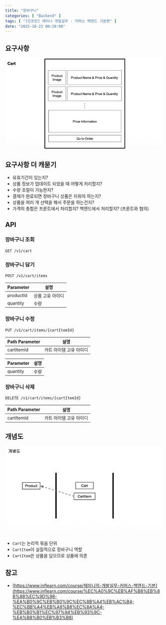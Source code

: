 ```yaml
---
title: "장바구니"
categories: [ "Backend" ]
tags: [ "[인프런] 제미니 개발실무 - 커머스 백엔드 기본편" ]
date: "2025-10-23 00:28:00"
---
```


## 요구사항

![](/assets/img/posts/2025/2025-10-23-장바구니/183556425542500.png)

## 요구사항 더 캐묻기

- 유효기간이 있는지?
- 상품 정보가 업데이트 되었을 때 어떻게 처리할지?
- 수량 조절이 가능한지?
- 결제가 완료되면 장바구니 상품은 지워야 하는지?
- 상품을 여러 개 선택을 해서 주문을 하는건지?
- 가격의 총합은 프론트에서 처리할지? 백엔드에서 처리할지? (프론트와 협의)

## API

### 장바구니 조회

```bash
GET /v1/cart
```

### 장바구니 담기

```bash
POST /v1/cart/items
```

| Parameter | 설명        |
|-----------|-----------|
| productId | 상품 고유 아이디 |
| quantity  | 수량        |

### 장바구니 수정

```bash
PUT /v1/cart/items/{cartItemId}
```

| Path Parameter | 설명            |
|----------------|---------------|
| cartItemId     | 카트 아이템 고유 아이디 |

| Parameter | 설명 |
|-----------|----|
| quantity  | 수량 |

### 장바구니 삭제

```bash
DELETE /v1/cart/items/{cartItemId}
```

| Path Parameter | 설명            |
|----------------|---------------|
| cartItemId     | 카트 아이템 고유 아이디 |

## 개념도

![](/assets/img/posts/2025/2025-10-23-장바구니/183905657440875.png)

- `Cart`는 논리적 묶음 단위
- `CartItem`이 실질적으로 장바구니 역할
- `CartItem`은 상품을 담으므로 상품에 의존

## 참고

- [https://www.inflearn.com/course/제미니의-개발실무-커머스-백엔드-기본](https://www.inflearn.com/course/%EC%A0%9C%EB%AF%B8%EB%8B%88%EC%9D%98-%EA%B0%9C%EB%B0%9C%EC%8B%A4%EB%AC%B4-%EC%BB%A4%EB%A8%B8%EC%8A%A4-%EB%B0%B1%EC%97%94%EB%93%9C-%EA%B8%B0%EB%B3%B8)
